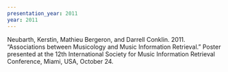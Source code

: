 ```yaml
---
presentation_year: 2011
year: 2011
---
```


Neubarth, Kerstin, Mathieu Bergeron, and Darrell Conklin. 2011. “Associations between Musicology and Music Information Retrieval.” Poster presented at the 12th International Society for Music Information Retrieval Conference, Miami, USA, October 24.